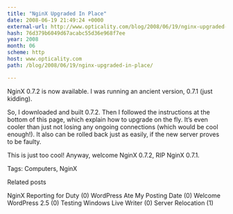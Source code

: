 ```yaml
---
title: "NginX Upgraded In Place"
date: 2008-06-19 21:49:24 +0000
external-url: http://www.opticality.com/blog/2008/06/19/nginx-upgraded-in-place/
hash: 76d379b6049d67acabc55d36e968f7ee
year: 2008
month: 06
scheme: http
host: www.opticality.com
path: /blog/2008/06/19/nginx-upgraded-in-place/

---
```


NginX 0.7.2 is now available. I was running an ancient version, 0.7.1 (just kidding).  

So, I downloaded and built 0.7.2. Then I followed the instructions at the bottom of this page, which explain how to upgrade on the fly. It’s even cooler than just not losing any ongoing connections (which would be cool enough!). It also can be rolled back just as easily, if the new server proves to be faulty.

This is just too cool! Anyway, welcome NginX 0.7.2, RIP NginX 0.7.1.


Tags: Computers, NginX

Related posts

NginX Reporting for Duty (0)
WordPress Ate My Posting Date (0)
Welcome WordPress 2.5 (0)
Testing Windows Live Writer (0)
Server Relocation (1)

